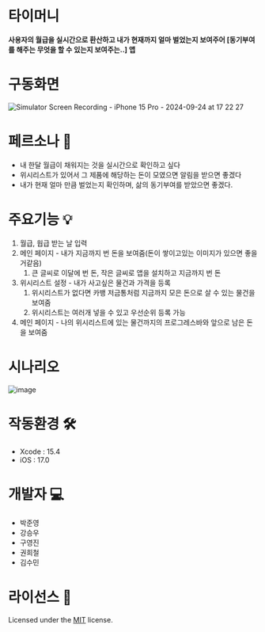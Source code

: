 # 타이머니
**사용자의 월급을 실시간으로 환산하고 내가 현재까지 얼마 벌었는지 보여주어 [동기부여를 해주는 무엇을 할 수 있는지 보여주는..] 앱**

# 구동화면
![Simulator Screen Recording - iPhone 15 Pro - 2024-09-24 at 17 22 27](https://github.com/user-attachments/assets/d30924ce-dbf2-4adc-affd-7fbd54d6d869)

# 페르소나 👥
- 내 한달 월급이 채워지는 것을 실시간으로 확인하고 싶다
- 위시리스트가 있어서 그 제품에 해당하는 돈이 모였으면 알림을 받으면 좋겠다
- 내가 현재 얼마 만큼 벌었는지 확인하며, 삶의 동기부여를 받았으면 좋겠다.

# 주요기능 💡
1. 월급, 웝급 받는 날 입력
2. 메인 페이지 - 내가 지금까지 번 돈을 보여줌(돈이 쌓이고있는 이미지가 있으면 좋을거같음)
    1) 큰 글씨로 이달에 번 돈, 작은 글씨로 앱을 설치하고 지금까지 번 돈
3. 위시리스트 설정 - 내가 사고싶은 물건과 가격을 등록
    1) 위시리스트가 없다면 카뱅 저금통처럼 지금까지 모은 돈으로 살 수 있는 물건을 보여줌
    2) 위시리스트는 여러개 넣을 수 있고 우선순위 등록 가능
4. 메인 페이지 - 나의 위시리스트에 있는 물건까지의 프로그레스바와 앞으로 남은 돈을 보여줌

# 시나리오
![image](https://github.com/user-attachments/assets/f0ca591c-702a-47c1-b6fe-bad2555c36fb)

# 작동환경 🛠️
- Xcode : 15.4
- iOS : 17.0

# 개발자 💻
- 박준영
- 강승우
- 구영진
- 권희철
- 김수민

# 라이선스 🧭
Licensed under the [MIT](LICENSE) license.
